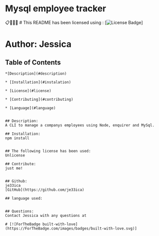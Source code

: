 # Mysql employee tracker
:clipboard::file_folder::memo::office:
    # This README has been licensed using :
    [![License Badge](https://img.shields.io/static/v1?label=License&message=Unlicense&color=blue)]
    
# Author: Jessica
        
 ## Table of Contents
    *[Description](#description)

    * [Installation](#instalation)

    * [License](#license)  

    * [Contributing](#contributing)

    * [Language](#language)
          

    ## Description:
    A CLI to manage a companys employees using Node, enquirer and MySql.

    ## Installation:
    npm install


    ## The following license has been used:
    Unlicense

    ## Contribute:
    just me!


    ## Github:
    je33ica 
    [GitHub](https://github.com/je33ica)

    ## language used:
    

    ## Questions:
    Contact Jessica with any questions at 

    # [![ForTheBadge built-with-love](https://ForTheBadge.com/images/badges/built-with-love.svg)]

   
        
